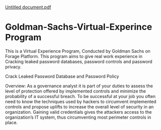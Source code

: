 [Untitled document.pdf](https://github.com/Ani43/Goldman-Sachs-Virtual-Experience-Program/files/6479721/Untitled.document.pdf)
# Goldman-Sachs-Virtual-Experince Program
This is a Virtual Experience Program, Conducted by Goldman Sachs on Forage Platform. This program aims to give real work experience in Cracking leaked password databases, password controls and password privacy.

Crack Leaked Password Database and Password Policy

Overview:
As a governance analyst it is part of your duties to assess the level of protection offered by implemented controls and minimize the probability of a successful breach. To be successful at your job you often need to know the techniques used by hackers to circumvent implemented controls and propose uplifts to increase the overall level of security in an organization. Gaining valid credentials gives the attackers access to the organization’s IT system, thus circumventing most perimeter controls in place.


